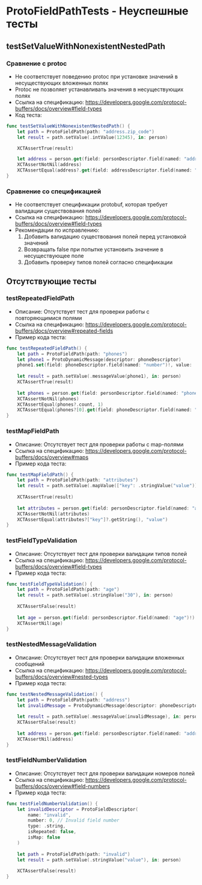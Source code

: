 # ProtoFieldPathTests - Неуспешные тесты

## testSetValueWithNonexistentNestedPath
### Сравнение с protoc
- Не соответствует поведению protoc при установке значений в несуществующих вложенных полях
- Protoc не позволяет устанавливать значения в несуществующих полях
- Ссылка на спецификацию: https://developers.google.com/protocol-buffers/docs/overview#field-types
- Код теста:
```swift
func testSetValueWithNonexistentNestedPath() {
    let path = ProtoFieldPath(path: "address.zip_code")
    let result = path.setValue(.intValue(12345), in: person)

    XCTAssertTrue(result)

    let address = person.get(field: personDescriptor.field(named: "address")!)?.getMessage() as? ProtoDynamicMessage
    XCTAssertNotNil(address)
    XCTAssertEqual(address?.get(field: addressDescriptor.field(named: "zip_code")!)?.getInt(), 12345)
}
```

### Сравнение со спецификацией
- Не соответствует спецификации protobuf, которая требует валидации существования полей
- Ссылка на спецификацию: https://developers.google.com/protocol-buffers/docs/overview#field-types
- Рекомендации по исправлению:
  1. Добавить валидацию существования полей перед установкой значений
  2. Возвращать false при попытке установить значение в несуществующее поле
  3. Добавить проверку типов полей согласно спецификации

## Отсутствующие тесты

### testRepeatedFieldPath
- Описание: Отсутствует тест для проверки работы с повторяющимися полями
- Ссылка на спецификацию: https://developers.google.com/protocol-buffers/docs/overview#repeated-fields
- Пример кода теста:
```swift
func testRepeatedFieldPath() {
    let path = ProtoFieldPath(path: "phones")
    let phone1 = ProtoDynamicMessage(descriptor: phoneDescriptor)
    phone1.set(field: phoneDescriptor.field(named: "number")!, value: .stringValue("123-456-7890"))
    
    let result = path.setValue(.messageValue(phone1), in: person)
    XCTAssertTrue(result)
    
    let phones = person.get(field: personDescriptor.field(named: "phones")!)?.getRepeatedMessage()
    XCTAssertNotNil(phones)
    XCTAssertEqual(phones?.count, 1)
    XCTAssertEqual(phones?[0].get(field: phoneDescriptor.field(named: "number")!)?.getString(), "123-456-7890")
}
```

### testMapFieldPath
- Описание: Отсутствует тест для проверки работы с map-полями
- Ссылка на спецификацию: https://developers.google.com/protocol-buffers/docs/overview#maps
- Пример кода теста:
```swift
func testMapFieldPath() {
    let path = ProtoFieldPath(path: "attributes")
    let result = path.setValue(.mapValue(["key": .stringValue("value")]), in: person)
    
    XCTAssertTrue(result)
    
    let attributes = person.get(field: personDescriptor.field(named: "attributes")!)?.getMap()
    XCTAssertNotNil(attributes)
    XCTAssertEqual(attributes?["key"]?.getString(), "value")
}
```

### testFieldTypeValidation
- Описание: Отсутствует тест для проверки валидации типов полей
- Ссылка на спецификацию: https://developers.google.com/protocol-buffers/docs/overview#field-types
- Пример кода теста:
```swift
func testFieldTypeValidation() {
    let path = ProtoFieldPath(path: "age")
    let result = path.setValue(.stringValue("30"), in: person)
    
    XCTAssertFalse(result)
    
    let age = person.get(field: personDescriptor.field(named: "age")!)
    XCTAssertNil(age)
}
```

### testNestedMessageValidation
- Описание: Отсутствует тест для проверки валидации вложенных сообщений
- Ссылка на спецификацию: https://developers.google.com/protocol-buffers/docs/overview#nested-types
- Пример кода теста:
```swift
func testNestedMessageValidation() {
    let path = ProtoFieldPath(path: "address")
    let invalidMessage = ProtoDynamicMessage(descriptor: phoneDescriptor)
    
    let result = path.setValue(.messageValue(invalidMessage), in: person)
    XCTAssertFalse(result)
    
    let address = person.get(field: personDescriptor.field(named: "address")!)
    XCTAssertNil(address)
}
```

### testFieldNumberValidation
- Описание: Отсутствует тест для проверки валидации номеров полей
- Ссылка на спецификацию: https://developers.google.com/protocol-buffers/docs/overview#field-numbers
- Пример кода теста:
```swift
func testFieldNumberValidation() {
    let invalidDescriptor = ProtoFieldDescriptor(
        name: "invalid",
        number: 0, // Invalid field number
        type: .string,
        isRepeated: false,
        isMap: false
    )
    
    let path = ProtoFieldPath(path: "invalid")
    let result = path.setValue(.stringValue("value"), in: person)
    
    XCTAssertFalse(result)
} 